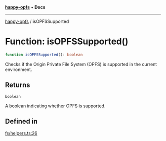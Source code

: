 [**happy-opfs**](../README.md) • **Docs**

***

[happy-opfs](../README.md) / isOPFSSupported

# Function: isOPFSSupported()

```ts
function isOPFSSupported(): boolean
```

Checks if the Origin Private File System (OPFS) is supported in the current environment.

## Returns

`boolean`

A boolean indicating whether OPFS is supported.

## Defined in

[fs/helpers.ts:26](https://github.com/JiangJie/happy-opfs/blob/3f62bbf8fdd56458cded8789b78dded5dd27b670/src/fs/helpers.ts#L26)
